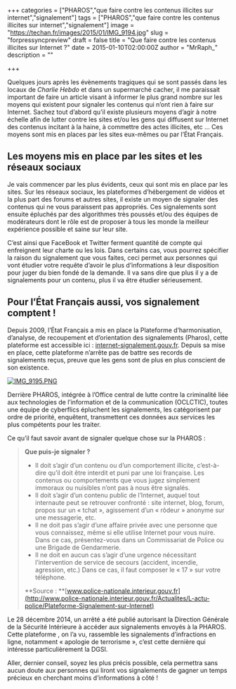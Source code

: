 +++
categories = ["PHAROS","que faire contre les contenus illicites sur internet","signalement"]
tags = ["PHAROS","que faire contre les contenus illicites sur internet","signalement"]
image = "https://techan.fr/images/2015/01/IMG_9194.jpg"
slug = "forpressyncpreview"
draft = false
title = "Que faire contre les contenus illicites sur Internet ?"
date = 2015-01-10T02:00:00Z
author = "MrRaph_"
description = ""

+++


Quelques jours après les évènements tragiques qui se sont passés dans les locaux de *Charlie Hebdo* et dans un supermarché cacher, il me paraissait important de faire un article visant à informer le plus grand nombre sur les moyens qui existent pour signaler les contenus qui n’ont rien à faire sur Internet. Sachez tout d’abord qu’il existe plusieurs moyens d’agir à notre échelle afin de lutter contre les sites et/ou les gens qui diffusent sur Internet des contenus incitant à la haine, à commettre des actes illicites, etc … Ces moyens sont mis en places par les sites eux-mêmes ou par l’État Français.


## Les moyens mis en place par les sites et les réseaux sociaux

Je vais commencer par les plus évidents, ceux qui sont mis en place par les sites. Sur les réseaux sociaux, les plateformes d’hébergement de vidéos et la plus part des forums et autres sites, il existe un moyen de signaler des contenus qui ne vous paraissent pas appropriés. Ces signalements sont ensuite épluchés par des algorithmes très poussés et/ou des équipes de modérateurs dont le rôle est de proposer à tous les monde la meilleur expérience possible et saine sur leur site.

C’est ainsi que FaceBook et Twitter ferment quantité de compte qui enfreignent leur charte ou les lois. Dans certains cas, vous pourrez spécifier la raison du signalement que vous faites, ceci permet aux personnes qui vont étudier votre requête d’avoir le plus d’informations à leur disposition pour juger du bien fondé de la demande. Il va sans dire que plus il y a de signalements pour un contenu, plus il va être étudier sérieusement.


## Pour l’État Français aussi, vos signalement comptent !

Depuis 2009, l’État Français a mis en place la Plateforme d’harmonisation, d’analyse, de recoupement et d’orientation des signalements (Pharos), cette plateforme est accessible ici : [internet-signalement.gouv.fr](https://internet-signalement.gouv.fr). Depuis sa mise en place, cette plateforme n’arrête pas de battre ses records de signalements reçus, preuve que les gens sont de plus en plus conscient de son existence.

[![IMG_9195.PNG](https://techan.fr/images/2015/01/IMG_9195.png)](https://techan.fr/images/2015/01/IMG_9195.png)

Derrière PHAROS, intégrée à l’Office central de lutte contre la criminalité liée aux technologies de l’information et de la communication (OCLCTIC), toutes une équipe de cyberflics épluchent les signalements, les catégorisent par ordre de priorité, enquêtent, transmettent ces données aux services les plus compétents pour les traiter.

Ce qu’il faut savoir avant de signaler quelque chose sur la PHAROS :

> **Que puis-je signaler ?**
> 
> - Il doit s’agir d’un contenu ou d’un comportement illicite, c’est-à-dire qu’il doit être interdit et puni par une loi française. Les contenus ou comportements que vous jugez simplement immoraux ou nuisibles n’ont pas à nous être signalés.
> - Il doit s’agir d’un contenu public de l’Internet, auquel tout internaute peut se retrouver confronté : site internet, blog, forum, propos sur un « tchat », agissement d’un « rôdeur » anonyme sur une messagerie, etc.
> - Il ne doit pas s’agir d’une affaire privée avec une personne que vous connaissez, même si elle utilise Internet pour vous nuire. Dans ce cas, présentez-vous dans un Commissariat de Police ou une Brigade de Gendarmerie.
> - Il ne doit en aucun cas s’agir d’une urgence nécessitant l’intervention de service de secours (accident, incendie, agression, etc.) Dans ce cas, il faut composer le « 17 » sur votre téléphone.
> 
> **Source : **[www.police-nationale.interieur.gouv.fr](http://www.police-nationale.interieur.gouv.fr/Actualites/L-actu-police/Plateforme-Signalement-sur-Internet)

Le 28 décembre 2014, un arrêté a été publié autorisant la Direction Générale de la Sécurité Intérieure à accéder aux signalements envoyés à la PHAROS. Cette plateforme , on l’a vu, rassemble les signalements d’infractions en ligne, notamment « apologie de terrorisme », c’est cette dernière qui intéresse particulièrement la DGSI.

Aller, dernier conseil, soyez les plus précis possible, cela permettra sans aucun doute aux personnes qui liront vos signalements de gagner un temps précieux en cherchant moins d’informations à côté ! 